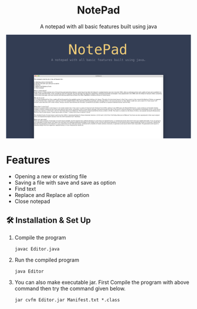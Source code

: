 <h1 align="center">NotePad</h1>
<p align="center">A notepad with all basic features built using java</p>
<p align="center">
    <img src="/assets/NotePad.png" alt="NotePad" />
</p>


# Features
- Opening a new or existing file
- Saving a file with save and save as option
- Find text
- Replace and Replace all option
- Close notepad

## 🛠 Installation & Set Up

1. Compile the program

   ```
   javac Editor.java
   ```

2. Run the compiled program

   ```
   java Editor
   ```

3. You can also make executable jar. First Compile the program with above command then try the command given below.

    ```
   jar cvfm Editor.jar Manifest.txt *.class
   ```

